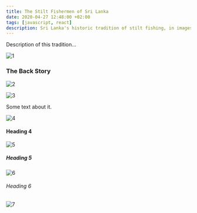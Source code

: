 ```yaml
---
title: The Stilt Fishermen of Sri Lanka
date: 2020-04-27 12:48:00 +02:00
tags: [javascript, react]
description: Sri Lanka's historic tradition of stilt fishing, in images
---
```


Description of this tradition...

![1](assets/img/portfolio/[2018-03-01]-Sri_Lanka/Stilt%20Fishermen/Sri%20Lanka_748_PS.jpg)

### The Back Story

![2](assets/img/portfolio/[2018-03-01]-Sri_Lanka/Stilt%20Fishermen/Sri%20Lanka_781_PS.jpg)

![3](assets/img/portfolio/[2018-03-01]-Sri_Lanka/Stilt%20Fishermen/Sri%20Lanka_784_PS.jpg)

Some text about it.

![4](assets/img/portfolio/[2018-03-01]-Sri_Lanka/Stilt%20Fishermen/Sri%20Lanka_800_PS.jpg)

#### Heading 4

![5](assets/img/portfolio/[2018-03-01]-Sri_Lanka/Stilt%20Fishermen/Sri%20Lanka_801_PS.jpg)

##### Heading 5

![6](assets/img/portfolio/[2018-03-01]-Sri_Lanka/Stilt%20Fishermen/Sri%20Lanka_807_PS.jpg)

###### Heading 6

![7](assets/img/portfolio/[2018-03-01]-Sri_Lanka/Stilt%20Fishermen/Sri_Lanka_900_PS.jpg)